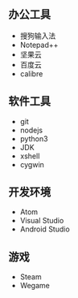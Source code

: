 ## 办公工具
- 搜狗输入法
- Notepad++
- 坚果云
- 百度云
- calibre

## 软件工具
- git
- nodejs
- python3
- JDK
- xshell
- cygwin

## 开发环境
- Atom
- Visual Studio 
- Android Studio

## 游戏
- Steam
- Wegame
